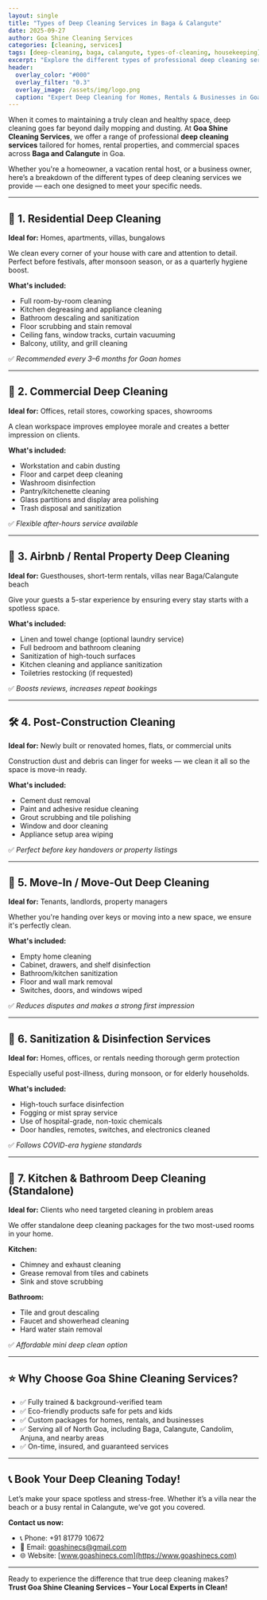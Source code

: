 ```yaml
---
layout: single
title: "Types of Deep Cleaning Services in Baga & Calangute"
date: 2025-09-27
author: Goa Shine Cleaning Services
categories: [cleaning, services]
tags: [deep-cleaning, baga, calangute, types-of-cleaning, housekeeping]
excerpt: "Explore the different types of professional deep cleaning services offered by Goa Shine Cleaning Services in Baga and Calangute."
header:
  overlay_color: "#000"
  overlay_filter: "0.3"
  overlay_image: /assets/img/logo.png
  caption: "Expert Deep Cleaning for Homes, Rentals & Businesses in Goa"
---
```


When it comes to maintaining a truly clean and healthy space, deep cleaning goes far beyond daily mopping and dusting. At **Goa Shine Cleaning Services**, we offer a range of professional **deep cleaning services** tailored for homes, rental properties, and commercial spaces across **Baga and Calangute** in Goa.

Whether you're a homeowner, a vacation rental host, or a business owner, here’s a breakdown of the different types of deep cleaning services we provide — each one designed to meet your specific needs.

---

## 🧽 1. Residential Deep Cleaning

**Ideal for:** Homes, apartments, villas, bungalows

We clean every corner of your house with care and attention to detail. Perfect before festivals, after monsoon season, or as a quarterly hygiene boost.

**What's included:**
- Full room-by-room cleaning
- Kitchen degreasing and appliance cleaning
- Bathroom descaling and sanitization
- Floor scrubbing and stain removal
- Ceiling fans, window tracks, curtain vacuuming
- Balcony, utility, and grill cleaning

✅ *Recommended every 3–6 months for Goan homes*

---

## 🏢 2. Commercial Deep Cleaning

**Ideal for:** Offices, retail stores, coworking spaces, showrooms

A clean workspace improves employee morale and creates a better impression on clients.

**What's included:**
- Workstation and cabin dusting
- Floor and carpet deep cleaning
- Washroom disinfection
- Pantry/kitchenette cleaning
- Glass partitions and display area polishing
- Trash disposal and sanitization

✅ *Flexible after-hours service available*

---

## 🏨 3. Airbnb / Rental Property Deep Cleaning

**Ideal for:** Guesthouses, short-term rentals, villas near Baga/Calangute beach

Give your guests a 5-star experience by ensuring every stay starts with a spotless space.

**What's included:**
- Linen and towel change (optional laundry service)
- Full bedroom and bathroom cleaning
- Sanitization of high-touch surfaces
- Kitchen cleaning and appliance sanitization
- Toiletries restocking (if requested)

✅ *Boosts reviews, increases repeat bookings*

---

## 🛠️ 4. Post-Construction Cleaning

**Ideal for:** Newly built or renovated homes, flats, or commercial units

Construction dust and debris can linger for weeks — we clean it all so the space is move-in ready.

**What's included:**
- Cement dust removal
- Paint and adhesive residue cleaning
- Grout scrubbing and tile polishing
- Window and door cleaning
- Appliance setup area wiping

✅ *Perfect before key handovers or property listings*

---

## 🚛 5. Move-In / Move-Out Deep Cleaning

**Ideal for:** Tenants, landlords, property managers

Whether you're handing over keys or moving into a new space, we ensure it's perfectly clean.

**What's included:**
- Empty home cleaning
- Cabinet, drawers, and shelf disinfection
- Bathroom/kitchen sanitization
- Floor and wall mark removal
- Switches, doors, and windows wiped

✅ *Reduces disputes and makes a strong first impression*

---

## 🧴 6. Sanitization & Disinfection Services

**Ideal for:** Homes, offices, or rentals needing thorough germ protection

Especially useful post-illness, during monsoon, or for elderly households.

**What's included:**
- High-touch surface disinfection
- Fogging or mist spray service
- Use of hospital-grade, non-toxic chemicals
- Door handles, remotes, switches, and electronics cleaned

✅ *Follows COVID-era hygiene standards*

---

## 🧼 7. Kitchen & Bathroom Deep Cleaning (Standalone)

**Ideal for:** Clients who need targeted cleaning in problem areas

We offer standalone deep cleaning packages for the two most-used rooms in your home.

**Kitchen:**
- Chimney and exhaust cleaning
- Grease removal from tiles and cabinets
- Sink and stove scrubbing

**Bathroom:**
- Tile and grout descaling
- Faucet and showerhead cleaning
- Hard water stain removal

✅ *Affordable mini deep clean option*

---

## ⭐ Why Choose Goa Shine Cleaning Services?

- ✅ Fully trained & background-verified team  
- ✅ Eco-friendly products safe for pets and kids  
- ✅ Custom packages for homes, rentals, and businesses  
- ✅ Serving all of North Goa, including Baga, Calangute, Candolim, Anjuna, and nearby areas  
- ✅ On-time, insured, and guaranteed services

---

## 📞 Book Your Deep Cleaning Today!

Let’s make your space spotless and stress-free. Whether it’s a villa near the beach or a busy rental in Calangute, we’ve got you covered.

**Contact us now:**

- 📞 Phone: +91 81779 10672  
- 📧 Email: [goashinecs@gmail.com](mailto:goashinecs@gmail.com)  
- 🌐 Website: [www.goashinecs.com](https://www.goashinecs.com)

---

Ready to experience the difference that true deep cleaning makes?  
**Trust Goa Shine Cleaning Services – Your Local Experts in Clean!**
